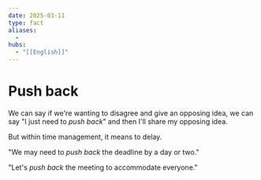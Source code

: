 ```yaml
---
date: 2025-03-11
type: fact
aliases:
  -
hubs:
  - "[[English]]"
---
```


# Push back

We can say if we're wanting to disagree and give an opposing idea, we can say "I just need to *push back*" and then I'll share my opposing idea.

But within time management, it means to delay.

"We may need to *push back* the deadline by a day or two."

"Let's *push back* the meeting to accommodate everyone."

